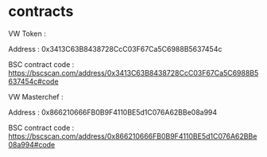 # contracts

VW Token : 

Address : 0x3413C63B8438728CcC03F67Ca5C6988B5637454c

BSC contract code : https://bscscan.com/address/0x3413C63B8438728CcC03F67Ca5C6988B5637454c#code

VW Masterchef : 

Address : 0x866210666FB0B9F4110BE5d1C076A62BBe08a994

BSC contract code : https://bscscan.com/address/0x866210666FB0B9F4110BE5d1C076A62BBe08a994#code

